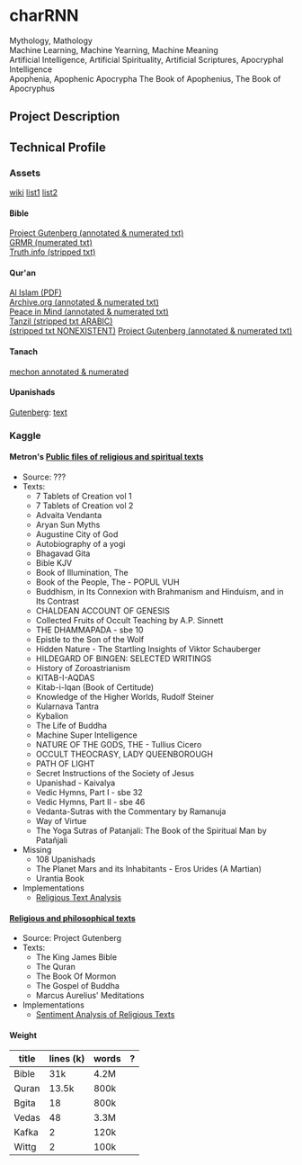 # charRNN
Mythology, Mathology  
Machine Learning, Machine Yearning, Machine Meaning  
Artificial Intelligence, Artificial Spirituality, Artificial Scriptures, Apocryphal Intelligence  
Apophenia, Apophenic Apocrypha The Book of Apophenius, The Book of Apocryphus  

## Project Description

## Technical Profile
### Assets
[wiki](https://en.wikipedia.org/wiki/List_of_religious_texts)
[list1](https://www.worldatlas.com/articles/sacred-texts-of-major-world-religions.html)
[list2](https://www.sacred-texts.com/index.htm)
#### Bible
[Project Gutenberg (annotated & numerated txt)](https://www.gutenberg.org/cache/epub/10/pg10.txt)  
[GRMR (numerated txt)](https://raw.githubusercontent.com/mxw/grmr/master/src/finaltests/bible.txt)  
[Truth.info (stripped txt)](http://www.truth.info/download/bible.htm)  
#### Qur'an
[Al Islam (PDF)](https://www.alislam.org/quran/Holy-Quran-English.pdf)  
[Archive.org (annotated & numerated txt)](https://archive.org/stream/EnglishTranslationOfTheHolyQuran/trans-quran-web_djvu.txt)  
[Peace in Mind (annotated & numerated txt)](https://github.com/peace-in-mind/Quran-Truth-Edition/blob/master/English-Quran-plain-text.txt)  
[Tanzil (stripped txt ARABIC)](https://tanzil.net/download/)  
[(stripped txt NONEXISTENT)](http://quran.mursil.com/Web-Print-Publishing-Quran-Text-Graphics-Fonts-and-Downloads/txt-format-unicode-text/translation-text)
[Project Gutenberg (annotated & numerated txt)](https://www.gutenberg.org/cache/epub/2800/pg2800.txt)
#### Tanach
[mechon annotated & numerated](https://mechon-mamre.org/e/et/et0.htm)

#### Upanishads
[Gutenberg](https://www.gutenberg.org/ebooks/3283): [text](https://www.gutenberg.org/cache/epub/3283/pg3283.txt)

### Kaggle
#### Metron's [Public files of religious and spiritual texts](https://www.kaggle.com/datasets/metron/public-files-of-religious-and-spiritual-texts)
- Source: ???  
- Texts:
    - 7 Tablets of Creation vol 1
    - 7 Tablets of Creation vol 2
    - Advaita Vendanta
    - Aryan Sun Myths
    - Augustine City of God
    - Autobiography of a yogi
    - Bhagavad Gita
    - Bible KJV
    - Book of Illumination, The
    - Book of the People, The - POPUL VUH
    - Buddhism, in Its Connexion with Brahmanism and Hinduism, and in Its Contrast
    - CHALDEAN ACCOUNT OF GENESIS
    - Collected Fruits of Occult Teaching by A.P. Sinnett
    - THE DHAMMAPADA - sbe 10
    - Epistle to the Son of the Wolf
    - Hidden Nature - The Startling Insights of Viktor Schauberger
    - HILDEGARD OF BINGEN: SELECTED WRITINGS
    - History of Zoroastrianism
    - KITAB-I-AQDAS
    - Kitab-i-Iqan (Book of Certitude)
    - Knowledge of the Higher Worlds, Rudolf Steiner
    - Kularnava Tantra
    - Kybalion
    - The Life of Buddha
    - Machine Super Intelligence
    - NATURE OF THE GODS, THE - Tullius Cicero
    - OCCULT THEOCRASY, LADY QUEENBOROUGH
    - PATH OF LIGHT
    - Secret Instructions of the Society of Jesus
    - Upanishad - Kaivalya
    - Vedic Hymns, Part I - sbe 32
    - Vedic Hymns, Part II - sbe 46
    - Vedanta-Sutras with the Commentary by Ramanuja
    - Way of Virtue
    - The Yoga Sutras of Patanjali: The Book of the Spiritual Man by Patañjali
- Missing
    - 108 Upanishads
    - The Planet Mars and its Inhabitants - Eros Urides (A Martian)
    - Urantia Book
- Implementations
    - [Religious Text Analysis](https://www.kaggle.com/code/nickbaynham/religious-text-analysis)

#### [Religious and philosophical texts](https://www.kaggle.com/datasets/tentotheminus9/religious-and-philosophical-texts/code)
- Source: Project Gutenberg  
- Texts:
    - The King James Bible
    - The Quran
    - The Book Of Mormon
    - The Gospel of Buddha
    - Marcus Aurelius' Meditations
- Implementations
    - [Sentiment Analysis of Religious Texts](https://www.kaggle.com/code/vermashashank/sentiment-analysis-of-religious-texts/data)


#### Weight
| title | lines (k) | words | ? 
| - | - | - | - 
| Bible | 31k	| 4.2M |
| Quran | 13.5k | 800k |
| Bgita | 18 | 800k |
| Vedas | 48 | 3.3M |
| Kafka | 2 | 120k |
| Wittg | 2 | 100k |